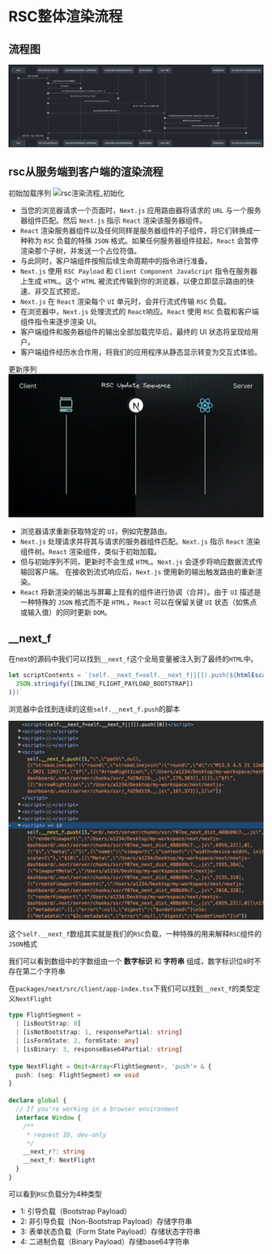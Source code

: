 # RSC整体渲染流程

## 流程图

![流程图](../assets/imgs/ssr-render-flow.png)

## rsc从服务端到客户端的渲染流程

初始加载序列
![rsc渲染流程_初始化](../assets/imgs/917fc2a4832a439e83a45dd33b75391e.gif)

- 当您的浏览器请求一个页面时，`Next.js` 应用路由器将请求的 `URL` 与一个服务器组件匹配。然后 `Next.js` 指示 `React` 渲染该服务器组件。
- `React` 渲染服务器组件以及任何同样是服务器组件的子组件，将它们转换成一种称为 `RSC` 负载的特殊 `JSON` 格式。如果任何服务器组件挂起，`React` 会暂停渲染那个子树，并发送一个占位符值。
- 与此同时，客户端组件按照后续生命周期中的指令进行准备。
- `Next.js` 使用 `RSC Payload` 和 `Client Component JavaScript` 指令在服务器上生成 `HTML`。这个 `HTML` 被流式传输到你的浏览器，以便立即显示路由的快速、非交互式预览。
- `Next.js` 在 `React` 渲染每个 `UI` 单元时，会并行流式传输 `RSC` 负载。
- 在浏览器中，`Next.js` 处理流式的 `React`响应。`React` 使用 `RSC` 负载和客户端组件指令来逐步渲染 UI。
- 客户端组件和服务器组件的输出全部加载完毕后，最终的 UI 状态将呈现给用户。
- 客户端组件经历水合作用，将我们的应用程序从静态显示转变为交互式体验。

更新序列
![rsc渲染流程](../assets/imgs/807531b5efb44d90bb1fbebd139b4bac.gif)

- 浏览器请求重新获取特定的 `UI`，例如完整路由。
- `Next.js` 处理请求并将其与请求的服务器组件匹配。`Next.js` 指示 `React` 渲染组件树。`React` 渲染组件，类似于初始加载。
- 但与初始序列不同，更新时不会生成 `HTML`。`Next.js` 会逐步将响应数据流式传输回客户端。
在接收到流式响应后，`Next.js` 使用新的输出触发路由的重新渲染。
- `React` 将新渲染的输出与屏幕上现有的组件进行协调（合并）。由于 `UI` 描述是一种特殊的 `JSON` 格式而不是 `HTML`，`React` 可以在保留关键 `UI` 状态（如焦点或输入值）的同时更新 `DOM`。

## __next_f

在next的源码中我们可以找到`__next_f`这个全局变量被注入到了最终的`HTML`中。

```ts
let scriptContents = `(self.__next_f=self.__next_f||[]).push(${htmlEscapeJsonString(
  JSON.stringify([INLINE_FLIGHT_PAYLOAD_BOOTSTRAP])
)})`
```
浏览器中会找到连续的这些`self.__next_f.push`的脚本

![__next_f.push](../assets/imgs/__next_f-client-document.png)

这个`self.__next_f`数组其实就是我们的`RSC`负载，一种特殊的用来解释`RSC`组件的`JSON`格式

我们可以看到数组中的字数组由一个 **数字标识** 和 **字符串** 组成，数字标识位`0`时不存在第二个字符串

在`packages/next/src/client/app-index.tsx`下我们可以找到`__next_f`的类型定义`NextFlight`

```ts
type FlightSegment =
  | [isBootStrap: 0]
  | [isNotBootstrap: 1, responsePartial: string]
  | [isFormState: 2, formState: any]
  | [isBinary: 3, responseBase64Partial: string]

type NextFlight = Omit<Array<FlightSegment>, 'push'> & {
  push: (seg: FlightSegment) => void
}

declare global {
  // If you're working in a browser environment
  interface Window {
    /**
     * request ID, dev-only
     */
    __next_r?: string
    __next_f: NextFlight
  }
}
```

可以看到`RSC`负载分为4种类型 
- 1: 引导负载（Bootstrap Payload）
- 2: 非引导负载（Non-Bootstrap Payload）存储字符串   
- 3: 表单状态负载（Form State Payload）存储状态字符串
- 4: 二进制负载（Binary Payload）存储base64字符串